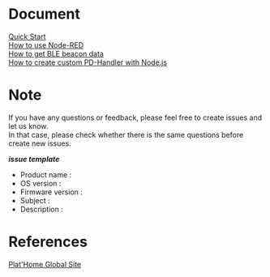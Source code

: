 # Document
[Quick Start](/doc_source/vx2/QuickStart.md)  
[How to use Node-RED](/doc_source/vx2/HowToUseNodered.md)  
[How to get BLE beacon data](/doc_source/vx2/HowToGetBLEBeaconData.md)  
[How to create custom PD-Handler with Node.js](/doc_source/vx2/HowToCreateCustomPdHandlerWithNodejs.md)  

# Note
If you have any questions or feedback, please feel free to create issues and let us know.  
In that case, please check whether there is the same questions before create new issues.

***issue template***
- Product name : 
- OS version : 
- Firmware version : 
- Subject : 
- Description : 

# References
[Plat'Home Global Site](https://www.plathome.com/)
